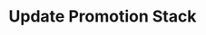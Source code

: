 ---
title: Update Promotion Stack
type: endpoint
category: 639ba2628407100061f5faac
slug: update-promotion-stack
parentDoc: 639ba2658407100061f5fab0
hidden: false
order: 14
---